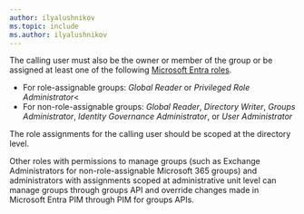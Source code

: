 ```yaml
---
author: ilyalushnikov
ms.topic: include
ms.author: ilyalushnikov
---
```


The calling user must also be the owner or member of the group or be assigned at least one of the following [Microsoft Entra roles](/azure/active-directory/roles/permissions-reference?toc=%2Fgraph%2Ftoc.json).
- For role-assignable groups: *Global Reader* or *Privileged Role Administrator*<
- For non-role-assignable groups: *Global Reader*, *Directory Writer*, *Groups Administrator*, *Identity Governance Administrator*, or *User Administrator*

The role assignments for the calling user should be scoped at the directory level.

Other roles with permissions to manage groups (such as Exchange Administrators for non-role-assignable Microsoft 365 groups) and administrators with assignments scoped at administrative unit level can manage groups through groups API and override changes made in Microsoft Entra PIM through PIM for groups APIs.
